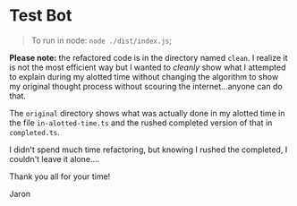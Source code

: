 # Test Bot

> To run in node: `node ./dist/index.js`;

**Please note:** the refactored code is in the directory named `clean`. I realize it is not the most efficient way but I wanted to _cleanly_ show what I attempted to explain during my alotted time without changing the algorithm to show my original thought process without scouring the internet...anyone can do that.

The `original` directory shows what was actually done in my alotted time in the file `in-alotted-time.ts` and the rushed completed version of that in `completed.ts`. 

I didn't spend much time refactoring, but knowing I rushed the completed, I couldn't leave it alone....

Thank you all for your time!

Jaron
